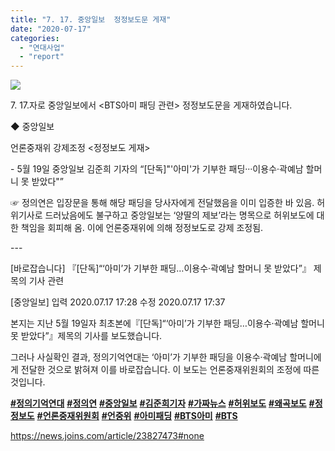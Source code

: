 ```yaml
---
title: "7. 17. 중앙일보  정정보도문 게재"
date: "2020-07-17"
categories: 
  - "연대사업"
  - "report"
---
```


![](http://womenandwar.net/kr/wp-content/uploads/2020/07/중앙일보-아미패딩-정정보도-01-1024x922.jpg)

7\. 17.자로 중앙일보에서 <BTS아미 패딩 관련> 정정보도문을 게재하였습니다.

◆ 중앙일보

언론중재위 강제조정 <정정보도 게재>

\- 5월 19일 중앙일보 김준희 기자의 “\[단독\]"'아미'가 기부한 패딩···이용수·곽예남 할머니 못 받았다"”

☞ 정의연은 입장문을 통해 해당 패딩을 당사자에게 전달했음을 이미 입증한 바 있음. 허위기사로 드러났음에도 불구하고 중앙일보는 ‘양딸의 제보’라는 명목으로 허위보도에 대한 책임을 회피해 옴. 이에 언론중재위에 의해 정정보도로 강제 조정됨.

\---

\[바로잡습니다\] 『\[단독\]“‘아미’가 기부한 패딩…이용수·곽예남 할머니 못 받았다”』 제목의 기사 관련

\[중앙일보\] 입력 2020.07.17 17:28 수정 2020.07.17 17:37

본지는 지난 5월 19일자 최초본에『\[단독\]“‘아미’가 기부한 패딩…이용수·곽예남 할머니 못 받았다”』제목의 기사를 보도했습니다.

그러나 사실확인 결과, 정의기억연대는 ‘아미’가 기부한 패딩을 이용수·곽예남 할머니에게 전달한 것으로 밝혀져 이를 바로잡습니다. 이 보도는 언론중재위원회의 조정에 따른 것입니다.

[](https://www.facebook.com/hashtag/%EC%A0%95%EC%9D%98%EA%B8%B0%EC%96%B5%EC%97%B0%EB%8C%80?__eep__=6&__cft__[0]=AZVxgZXKLUiVv5QG4xrZoJG37Fhb_uL7cq6C4XG0GDnJXKycM14r1lQLb_Ao_sjl0D22uwpDF9aJbm_WWkosigRIy587d5DYkGhfAB0EIj-mweZJu-9mqzHjX7Vhjg2qvxU&__tn__=*NK-R)**[#정의기억연대](https://blog.naver.com/PostListByTagName.nhn?blogId=war_women&encodedTagName=%EC%A0%95%EC%9D%98%EA%B8%B0%EC%96%B5%EC%97%B0%EB%8C%80)** [](https://www.facebook.com/hashtag/%EC%A0%95%EC%9D%98%EC%97%B0?__eep__=6&__cft__[0]=AZVxgZXKLUiVv5QG4xrZoJG37Fhb_uL7cq6C4XG0GDnJXKycM14r1lQLb_Ao_sjl0D22uwpDF9aJbm_WWkosigRIy587d5DYkGhfAB0EIj-mweZJu-9mqzHjX7Vhjg2qvxU&__tn__=*NK-R)**[#정의연](https://blog.naver.com/PostListByTagName.nhn?blogId=war_women&encodedTagName=%EC%A0%95%EC%9D%98%EC%97%B0)** [](https://www.facebook.com/hashtag/%EC%A4%91%EC%95%99%EC%9D%BC%EB%B3%B4?__eep__=6&__cft__[0]=AZVxgZXKLUiVv5QG4xrZoJG37Fhb_uL7cq6C4XG0GDnJXKycM14r1lQLb_Ao_sjl0D22uwpDF9aJbm_WWkosigRIy587d5DYkGhfAB0EIj-mweZJu-9mqzHjX7Vhjg2qvxU&__tn__=*NK-R)**[#중앙일보](https://blog.naver.com/PostListByTagName.nhn?blogId=war_women&encodedTagName=%EC%A4%91%EC%95%99%EC%9D%BC%EB%B3%B4)** [](https://www.facebook.com/hashtag/%EA%B9%80%EC%A4%80%ED%9D%AC%EA%B8%B0%EC%9E%90?__eep__=6&__cft__[0]=AZVxgZXKLUiVv5QG4xrZoJG37Fhb_uL7cq6C4XG0GDnJXKycM14r1lQLb_Ao_sjl0D22uwpDF9aJbm_WWkosigRIy587d5DYkGhfAB0EIj-mweZJu-9mqzHjX7Vhjg2qvxU&__tn__=*NK-R)**[#김준희기자](https://blog.naver.com/PostListByTagName.nhn?blogId=war_women&encodedTagName=%EA%B9%80%EC%A4%80%ED%9D%AC%EA%B8%B0%EC%9E%90)** [](https://www.facebook.com/hashtag/%EA%B0%80%EC%A7%9C%EB%89%B4%EC%8A%A4?__eep__=6&__cft__[0]=AZVxgZXKLUiVv5QG4xrZoJG37Fhb_uL7cq6C4XG0GDnJXKycM14r1lQLb_Ao_sjl0D22uwpDF9aJbm_WWkosigRIy587d5DYkGhfAB0EIj-mweZJu-9mqzHjX7Vhjg2qvxU&__tn__=*NK-R)**[#가짜뉴스](https://blog.naver.com/PostListByTagName.nhn?blogId=war_women&encodedTagName=%EA%B0%80%EC%A7%9C%EB%89%B4%EC%8A%A4)** [](https://www.facebook.com/hashtag/%ED%97%88%EC%9C%84%EB%B3%B4%EB%8F%84?__eep__=6&__cft__[0]=AZVxgZXKLUiVv5QG4xrZoJG37Fhb_uL7cq6C4XG0GDnJXKycM14r1lQLb_Ao_sjl0D22uwpDF9aJbm_WWkosigRIy587d5DYkGhfAB0EIj-mweZJu-9mqzHjX7Vhjg2qvxU&__tn__=*NK-R)**[#허위보도](https://blog.naver.com/PostListByTagName.nhn?blogId=war_women&encodedTagName=%ED%97%88%EC%9C%84%EB%B3%B4%EB%8F%84)** [](https://www.facebook.com/hashtag/%EC%99%9C%EA%B3%A1%EB%B3%B4%EB%8F%84?__eep__=6&__cft__[0]=AZVxgZXKLUiVv5QG4xrZoJG37Fhb_uL7cq6C4XG0GDnJXKycM14r1lQLb_Ao_sjl0D22uwpDF9aJbm_WWkosigRIy587d5DYkGhfAB0EIj-mweZJu-9mqzHjX7Vhjg2qvxU&__tn__=*NK-R)**[#왜곡보도](https://blog.naver.com/PostListByTagName.nhn?blogId=war_women&encodedTagName=%EC%99%9C%EA%B3%A1%EB%B3%B4%EB%8F%84)** [](https://www.facebook.com/hashtag/%EC%A0%95%EC%A0%95%EB%B3%B4%EB%8F%84?__eep__=6&__cft__[0]=AZVxgZXKLUiVv5QG4xrZoJG37Fhb_uL7cq6C4XG0GDnJXKycM14r1lQLb_Ao_sjl0D22uwpDF9aJbm_WWkosigRIy587d5DYkGhfAB0EIj-mweZJu-9mqzHjX7Vhjg2qvxU&__tn__=*NK-R)**[#정정보도](https://blog.naver.com/PostListByTagName.nhn?blogId=war_women&encodedTagName=%EC%A0%95%EC%A0%95%EB%B3%B4%EB%8F%84)** [](https://www.facebook.com/hashtag/%EC%96%B8%EB%A1%A0%EC%A4%91%EC%9E%AC%EC%9C%84%EC%9B%90%ED%9A%8C?__eep__=6&__cft__[0]=AZVxgZXKLUiVv5QG4xrZoJG37Fhb_uL7cq6C4XG0GDnJXKycM14r1lQLb_Ao_sjl0D22uwpDF9aJbm_WWkosigRIy587d5DYkGhfAB0EIj-mweZJu-9mqzHjX7Vhjg2qvxU&__tn__=*NK-R)**[#언론중재위원회](https://blog.naver.com/PostListByTagName.nhn?blogId=war_women&encodedTagName=%EC%96%B8%EB%A1%A0%EC%A4%91%EC%9E%AC%EC%9C%84%EC%9B%90%ED%9A%8C)** [](https://www.facebook.com/hashtag/%EC%96%B8%EC%A4%91%EC%9C%84?__eep__=6&__cft__[0]=AZVxgZXKLUiVv5QG4xrZoJG37Fhb_uL7cq6C4XG0GDnJXKycM14r1lQLb_Ao_sjl0D22uwpDF9aJbm_WWkosigRIy587d5DYkGhfAB0EIj-mweZJu-9mqzHjX7Vhjg2qvxU&__tn__=*NK-R)**[#언중위](https://blog.naver.com/PostListByTagName.nhn?blogId=war_women&encodedTagName=%EC%96%B8%EC%A4%91%EC%9C%84)** [](https://www.facebook.com/hashtag/%EC%95%84%EB%AF%B8%ED%8C%A8%EB%94%A9?__eep__=6&__cft__[0]=AZVxgZXKLUiVv5QG4xrZoJG37Fhb_uL7cq6C4XG0GDnJXKycM14r1lQLb_Ao_sjl0D22uwpDF9aJbm_WWkosigRIy587d5DYkGhfAB0EIj-mweZJu-9mqzHjX7Vhjg2qvxU&__tn__=*NK-R)**[#아미패딩](https://blog.naver.com/PostListByTagName.nhn?blogId=war_women&encodedTagName=%EC%95%84%EB%AF%B8%ED%8C%A8%EB%94%A9)** [](https://www.facebook.com/hashtag/bts%EC%95%84%EB%AF%B8?__eep__=6&__cft__[0]=AZVxgZXKLUiVv5QG4xrZoJG37Fhb_uL7cq6C4XG0GDnJXKycM14r1lQLb_Ao_sjl0D22uwpDF9aJbm_WWkosigRIy587d5DYkGhfAB0EIj-mweZJu-9mqzHjX7Vhjg2qvxU&__tn__=*NK-R)**[#BTS아미](https://blog.naver.com/PostListByTagName.nhn?blogId=war_women&encodedTagName=BTS%EC%95%84%EB%AF%B8)** [](https://www.facebook.com/hashtag/bts?__eep__=6&__cft__[0]=AZVxgZXKLUiVv5QG4xrZoJG37Fhb_uL7cq6C4XG0GDnJXKycM14r1lQLb_Ao_sjl0D22uwpDF9aJbm_WWkosigRIy587d5DYkGhfAB0EIj-mweZJu-9mqzHjX7Vhjg2qvxU&__tn__=*NK-R)**[#BTS](https://blog.naver.com/PostListByTagName.nhn?blogId=war_women&encodedTagName=BTS)**

https://news.joins.com/article/23827473#none
